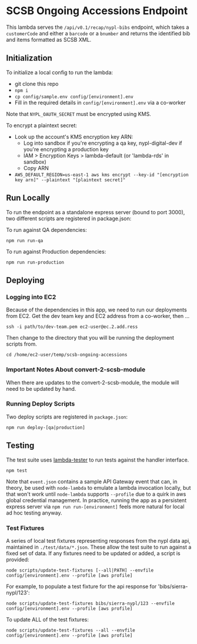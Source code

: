 # SCSB Ongoing Accessions Endpoint

This lambda serves the `/api/v0.1/recap/nypl-bibs` endpoint, which takes a `customerCode` and either a `barcode` or a `bnumber` and returns the identified bib and items formatted as SCSB XML.

## Initialization

To initialize a local config to run the lambda:

 * git clone this repo
 * `npm i`
 * `cp config/sample.env config/[environment].env`
 * Fill in the required details in `config/[environment].env` via a co-worker

Note that `NYPL_OAUTH_SECRET` must be encrypted using KMS.

To encrypt a plaintext secret:
 * Look up the account's KMS encryption key ARN:
   * Log into sandbox if you're encrypting a qa key, nypl-digital-dev if you're encrypting a production key
   * IAM > Encryption Keys > lambda-default (or 'lambda-rds' in sandbox)
   * Copy ARN
 * `AWS_DEFAULT_REGION=us-east-1 aws kms encrypt --key-id "[encryption key arn]" --plaintext "[plaintext secret]"`

## Run Locally

To run the endpoint as a standalone express server (bound to port 3000), two different scripts are registered in package.json:

To run against QA dependencies:

`npm run run-qa`

To run against Production dependencies:

`npm run run-production`

## Deploying

### Logging into EC2

Because of the dependencies in this app, we need to run our deployments from EC2. Get the dev team key and EC2 address from a co-worker, then ... 

`ssh -i path/to/dev-team.pem ec2-user@ec.2.add.ress`

Then change to the directory that you will be running the deployment scripts from. 

`cd /home/ec2-user/temp/scsb-ongoing-accessions`

### Important Notes About convert-2-scsb-module

When there are updates to the convert-2-scsb-module, the module will need to be updated by hand. 

### Running Deploy Scripts

Two deploy scripts are registered in `package.json`:

`npm run deploy-[qa|production]`

## Testing

The test suite uses [lambda-tester](https://www.npmjs.com/package/lambda-tester) to run tests against the handler interface.

`npm test`

Note that `event.json` contains a sample API Gateway event that can, in theory, be used with `node-lambda` to emulate a lambda invocation locally, but that won't work until `node-lambda` supports `--profile` due to a quirk in aws global credential management. In practice, running the app as a persistent express server via `npm run run-[environment]` feels more natural for local ad hoc testing anyway.

### Test Fixtures

A series of local test fixtures representing responses from the nypl data api, maintained in `./test/data/*.json`. These allow the test suite to run against a fixed set of data. If any fixtures need to be updated or added, a script is provided:

`node scripts/update-test-fixtures [--all|PATH] --envfile config/[environment].env --profile [aws profile]`

For example, to populate a test fixture for the api response for 'bibs/sierra-nypl/123':

`node scripts/update-test-fixtures bibs/sierra-nypl/123 --envfile config/[environment].env --profile [aws profile]`

To update ALL of the test fixtures:

`node scripts/update-test-fixtures --all --envfile config/[environment].env --profile [aws profile]`
